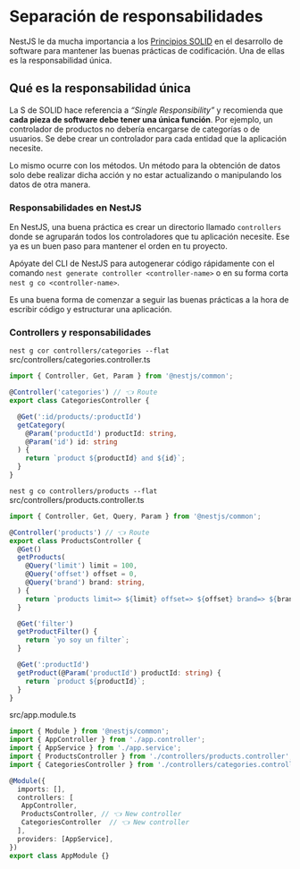 # Separación de responsabilidades

NestJS le da mucha importancia a los [Principios SOLID](https://platzi.com/blog/principios-de-programacion-solid/) en el desarrollo de software para mantener las buenas prácticas de codificación. Una de ellas es la responsabilidad única.

## **Qué es la responsabilidad única**
La S de SOLID hace referencia a *“Single Responsibility”* y recomienda que **cada pieza de software debe tener una única función**. Por ejemplo, un controlador de productos no debería encargarse de categorías o de usuarios. Se debe crear un controlador para cada entidad que la aplicación necesite.

Lo mismo ocurre con los métodos. Un método para la obtención de datos solo debe realizar dicha acción y no estar actualizando o manipulando los datos de otra manera.

### **Responsabilidades en NestJS**
En NestJS, una buena práctica es crear un directorio llamado `controllers` donde se agruparán todos los controladores que tu aplicación necesite. Ese ya es un buen paso para mantener el orden en tu proyecto.

Apóyate del CLI de NestJS para autogenerar código rápidamente con el comando `nest generate controller <controller-name>` o en su forma corta `nest g co <controller-name>`.

Es una buena forma de comenzar a seguir las buenas prácticas a la hora de escribir código y estructurar una aplicación.

### **Controllers y responsabilidades**
`nest g cor controllers/categories --flat`
src/controllers/categories.controller.ts

```typescript
import { Controller, Get, Param } from '@nestjs/common';

@Controller('categories') // 👈 Route
export class CategoriesController {

  @Get(':id/products/:productId')
  getCategory(
    @Param('productId') productId: string,
    @Param('id') id: string
  ) {
    return `product ${productId} and ${id}`;
  }
}
```

`nest g co controllers/products --flat`
src/controllers/products.controller.ts

```typescript
import { Controller, Get, Query, Param } from '@nestjs/common';

@Controller('products') // 👈 Route
export class ProductsController {
  @Get()
  getProducts(
    @Query('limit') limit = 100,
    @Query('offset') offset = 0,
    @Query('brand') brand: string,
  ) {
    return `products limit=> ${limit} offset=> ${offset} brand=> ${brand}`;
  }

  @Get('filter')
  getProductFilter() {
    return `yo soy un filter`;
  }

  @Get(':productId')
  getProduct(@Param('productId') productId: string) {
    return `product ${productId}`;
  }
}
```

src/app.module.ts

```typescript
import { Module } from '@nestjs/common';
import { AppController } from './app.controller';
import { AppService } from './app.service';
import { ProductsController } from './controllers/products.controller';
import { CategoriesController } from './controllers/categories.controller';

@Module({
  imports: [],
  controllers: [
   AppController,
   ProductsController, // 👈 New controller
   CategoriesController  // 👈 New controller
  ],
  providers: [AppService],
})
export class AppModule {}
```